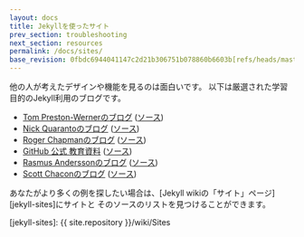 ```yaml
---
layout: docs
title: Jekyllを使ったサイト
prev_section: troubleshooting
next_section: resources
permalink: /docs/sites/
base_revision: 0fbdc6944041147c2d21b306751b078860b6603b[refs/heads/master]
---
```


<!--original
---
layout: docs
title: Sites using Jekyll
prev_section: troubleshooting
next_section: resources
permalink: /docs/sites/
---
-->

他の人が考えたデザインや機能を見るのは面白いです。
以下は厳選された学習目的のJekyll利用のブログです。

<!--original
It’s interesting to see what designs and features others have come up
with. Below are some Jekyll-powered blogs which were hand-picked for
learning purposes.
-->

- [Tom Preston-Wernerのブログ](http://tom.preston-werner.com/)
    ([ソース](https://github.com/mojombo/mojombo.github.io))
- [Nick Quarantoのブログ](http://quaran.to/)
    ([ソース](https://github.com/qrush/qrush.github.com))
- [Roger Chapmanのブログ](http://rogchap.com/)
    ([ソース](https://github.com/rogchap/rogchap.github.com))
- [GitHub 公式 教育資料](http://training.github.com)
    ([ソース](https://github.com/github/training.github.com/tree/7049d7532a6856411e34046aedfce43a4afaf424))
- [Rasmus Anderssonのブログ](http://rsms.me/)
    ([ソース](https://github.com/rsms/rsms.github.com))
- [Scott Chaconのブログ](http://schacon.github.com)
    ([ソース](https://github.com/schacon/schacon.github.com))

<!--original
- [Tom Preston-Werner](http://tom.preston-werner.com/)
    ([source](https://github.com/mojombo/mojombo.github.io))
- [Nick Quaranto](http://quaran.to/)
    ([source](https://github.com/qrush/qrush.github.com))
- [Roger Chapman](http://rogchap.com/)
    ([source](https://github.com/rogchap/rogchap.github.com))
- [GitHub Official Teaching Materials](http://training.github.com)
    ([source](https://github.com/github/training.github.com/tree/7049d7532a6856411e34046aedfce43a4afaf424))
- [Rasmus Andersson](http://rsms.me/)
    ([source](https://github.com/rsms/rsms.github.com))
- [Scott Chacon](http://schacon.github.com)
    ([source](https://github.com/schacon/schacon.github.com))
-->

あなたがより多くの例を探したい場合は、[Jekyll wikiの「サイト」ページ][jekyll-sites]にサイトと
そのソースのリストを見つけることができます。

<!--original
If you would like to explore more examples, you can find a list of sites
and their sources on the ["Sites" page in the Jekyll wiki][jekyll-sites].
-->

[jekyll-sites]: {{ site.repository }}/wiki/Sites

<!--original
[jekyll-sites]: {{ site.repository }}/wiki/Sites
-->
